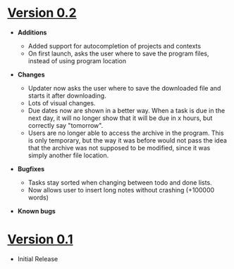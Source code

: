 # [Version 0.2](https://github.com/AvatarHurden/LifeOrganizer/releases/download/0.2/LifeOrganizer-0.2.exe)
- **Additions**
	- Added support for autocompletion of projects and contexts
	- On first launch, asks the user where to save the program files, instead of using program location
	
- **Changes**
	- Updater now asks the user where to save the downloaded file and starts it after downloading.
	- Lots of visual changes.
	- Due dates now are shown in a better way. When a task is due in the next day, it will no longer show that it will be due in x hours, 
	but correctly say "tomorrow".
	- Users are no longer able to access the archive in the program. This is only temporary, but the way it was before would not pass
	the idea that the archive was not supposed to be modified, since it was simply another file location.
	
- **Bugfixes**
	- Tasks stay sorted when changing between todo and done lists.
	- Now allows user to insert long notes without crashing (+100000 words)
	
- **Known bugs**
	
# [Version 0.1](https://github.com/AvatarHurden/LifeOrganizer/releases/download/0.1/LifeOrganizer-0.1.exe)

- Initial Release
